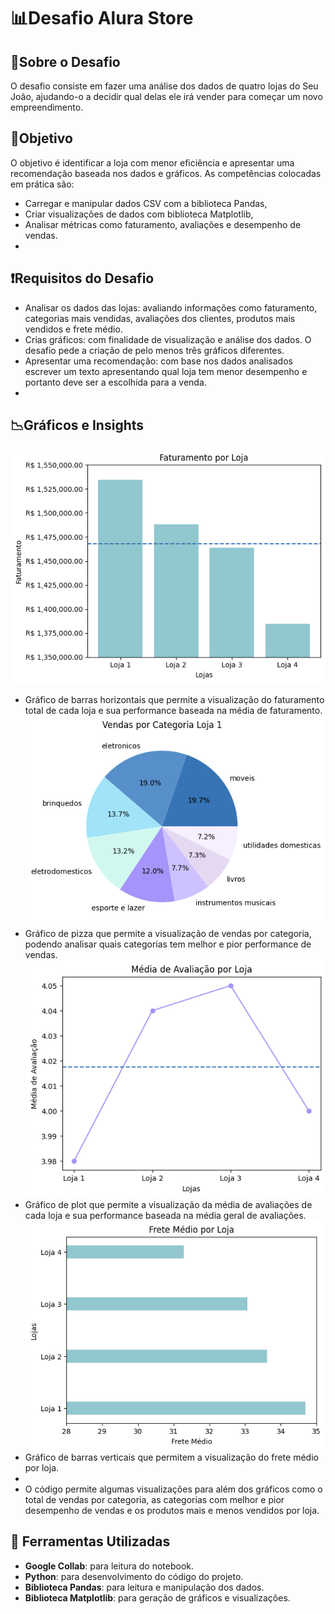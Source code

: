 # 📊Desafio Alura Store

## 📃Sobre o Desafio
O desafio consiste em fazer uma análise dos dados de quatro lojas do Seu João, ajudando-o a decidir qual delas ele irá vender para começar um novo empreendimento. 

## 🎯Objetivo
O objetivo é identificar a loja com menor eficiência e apresentar uma recomendação baseada nos dados e gráficos. As competências colocadas em prática são:
- Carregar e manipular dados CSV com a biblioteca Pandas,
- Criar visualizações de dados com biblioteca Matplotlib,
- Analisar métricas como faturamento, avaliações e desempenho de vendas.
- 
## ❗Requisitos do Desafio
- Analisar os dados das lojas: avaliando informações como faturamento, categorias mais vendidas, avaliações dos clientes, produtos mais vendidos e frete médio.
- Crias gráficos: com finalidade de visualização e análise dos dados. O desafio pede a criação de pelo menos três gráficos diferentes.
- Apresentar uma recomendação: com base nos dados analisados escrever um texto apresentando qual loja tem menor desempenho e portanto deve ser a escolhida para a venda.
- 
## 📉Gráficos e Insights
![Gráfico Faturamento](imagens/faturamento_lojas.png)
- Gráfico de barras horizontais que permite a visualização do faturamento total de cada loja e sua performance baseada na média de faturamento.
![Gráfico Vendas por categoria](imagens/vendas_categoria_loja1.png)
- Gráfico de pizza que permite a visualização de vendas por categoria, podendo analisar quais categorias tem melhor e pior performance de vendas.
![Gráfico Média de Avaliações](imagens/media_avaliação.png)
- Gráfico de plot que permite a visualização da média de avaliações de cada loja e sua performance baseada na média geral de avaliações.
![Gráfico Frete Médio](imagens/frete_medio.png)
- Gráfico de barras verticais que permitem a visualização do frete médio por loja.
- 
- O código permite algumas visualizações para além dos gráficos como o total de vendas por categoria, as categorias com melhor e pior desempenho de vendas e os produtos mais e menos vendidos por loja.

## 🔨 Ferramentas Utilizadas
- **Google Collab**: para leitura do notebook.
- **Python**: para desenvolvimento do código do projeto.
- **Biblioteca Pandas**: para leitura e manipulação dos dados.
- **Biblioteca Matplotlib**: para geração de gráficos e visualizações.
